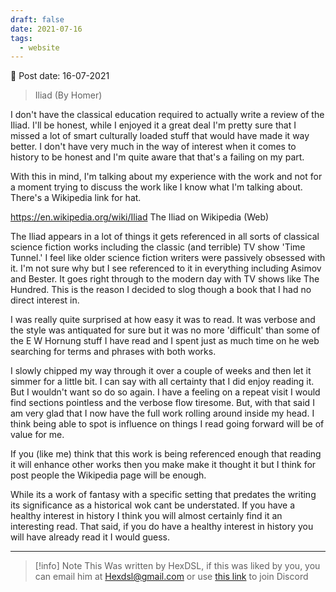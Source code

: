 ```yaml
---
draft: false
date: 2021-07-16
tags:
  - website
---
```


📆 Post date: 16-07-2021

> Iliad (By Homer)

I don't have the classical education required to actually write a review of the Iliad. I'll be honest, while I enjoyed it a great deal I'm pretty sure that I missed a lot of smart culturally loaded stuff that would have made it way better. I don't have very much in the way of interest when it comes to history to be honest and I'm quite aware that that's a failing on my part.

With this in mind, I'm talking about my experience with the work and not for a moment trying to discuss the work like I know what I'm talking about. There's a Wikipedia link for hat.

<https://en.wikipedia.org/wiki/Iliad> The Iliad on Wikipedia (Web)

The Iliad appears in a lot of things it gets referenced in all sorts of classical science fiction works including the classic (and terrible) TV show 'Time Tunnel.' I feel like older science fiction writers were passively obsessed with it. I'm not sure why but I see referenced to it in everything including Asimov and Bester. It goes right through to the modern day with TV shows like The Hundred. This is the reason I decided to slog though a book that I had no direct interest in.

I was really quite surprised at how easy it was to read. It was verbose and the style was antiquated for sure but it was no more 'difficult' than some of the E W Hornung stuff I have read and I spent just as much time on he web searching for terms and phrases with both works.

I slowly chipped my way through it over a couple of weeks and then let it simmer for a little bit. I can say with all certainty that I did enjoy reading it. But I wouldn't want so do so again. I have a feeling on a repeat visit I would find sections pointless and the verbose flow tiresome. But, with that said I am very glad that I now have the full work rolling around inside my head. I think being able to spot is influence on things I read going forward will be of value for me.

If you (like me) think that this work is being referenced enough that reading it will enhance other works then you make make it thought it but I think for post people the Wikipedia page will be enough.

While its a work of fantasy with a specific setting that predates the writing its significance as a historical wok cant be understated. If you have a healthy interest in history I think you will almost certainly find it an interesting read. That said, if you do have a healthy interest in history you will have already read it I would guess.

---

> [!info] Note
> This Was written by HexDSL, if this was liked by you, you can email him at [Hexdsl@gmail.com](mailto:hexdsl@gmail.com) or use [this link](https://discord.hexdsl.com) to join Discord
